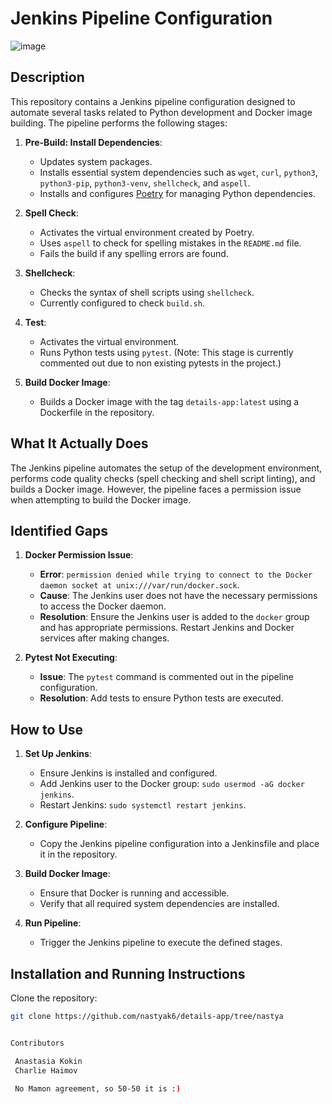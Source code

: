 # Jenkins Pipeline Configuration
![image](https://github.com/user-attachments/assets/af981fe3-ef5b-4c34-8dc7-1ed3b2beafeb)

## Description

This repository contains a Jenkins pipeline configuration designed to automate several tasks related to Python development and Docker image building. The pipeline performs the following stages:

1. **Pre-Build: Install Dependencies**:
   - Updates system packages.
   - Installs essential system dependencies such as `wget`, `curl`, `python3`, `python3-pip`, `python3-venv`, `shellcheck`, and `aspell`.
   - Installs and configures [Poetry](https://python-poetry.org/) for managing Python dependencies.

2. **Spell Check**:
   - Activates the virtual environment created by Poetry.
   - Uses `aspell` to check for spelling mistakes in the `README.md` file.
   - Fails the build if any spelling errors are found.

3. **Shellcheck**:
   - Checks the syntax of shell scripts using `shellcheck`.
   - Currently configured to check `build.sh`.

4. **Test**:
   - Activates the virtual environment.
   - Runs Python tests using `pytest`. (Note: This stage is currently commented out due to non existing pytests in the project.)

5. **Build Docker Image**:
   - Builds a Docker image with the tag `details-app:latest` using a Dockerfile in the repository.

## What It Actually Does

The Jenkins pipeline automates the setup of the development environment, performs code quality checks (spell checking and shell script linting), and builds a Docker image. However, the pipeline faces a permission issue when attempting to build the Docker image.

## Identified Gaps

1. **Docker Permission Issue**:
   - **Error**: `permission denied while trying to connect to the Docker daemon socket at unix:///var/run/docker.sock`.
   - **Cause**: The Jenkins user does not have the necessary permissions to access the Docker daemon.
   - **Resolution**: Ensure the Jenkins user is added to the `docker` group and has appropriate permissions. Restart Jenkins and Docker services after making changes.

2. **Pytest Not Executing**:
   - **Issue**: The `pytest` command is commented out in the pipeline configuration.
   - **Resolution**: Add tests to ensure Python tests are executed.

## How to Use

1. **Set Up Jenkins**:
   - Ensure Jenkins is installed and configured.
   - Add Jenkins user to the Docker group: `sudo usermod -aG docker jenkins`.
   - Restart Jenkins: `sudo systemctl restart jenkins`.

2. **Configure Pipeline**:
   - Copy the Jenkins pipeline configuration into a Jenkinsfile and place it in the repository.

3. **Build Docker Image**:
   - Ensure that Docker is running and accessible.
   - Verify that all required system dependencies are installed.

4. **Run Pipeline**:
   - Trigger the Jenkins pipeline to execute the defined stages.

## Installation and Running Instructions

Clone the repository:

   ```sh
   git clone https://github.com/nastyak6/details-app/tree/nastya


Contributors

    Anastasia Kokin
    Charlie Haimov

    No Mamon agreement, so 50-50 it is :)
